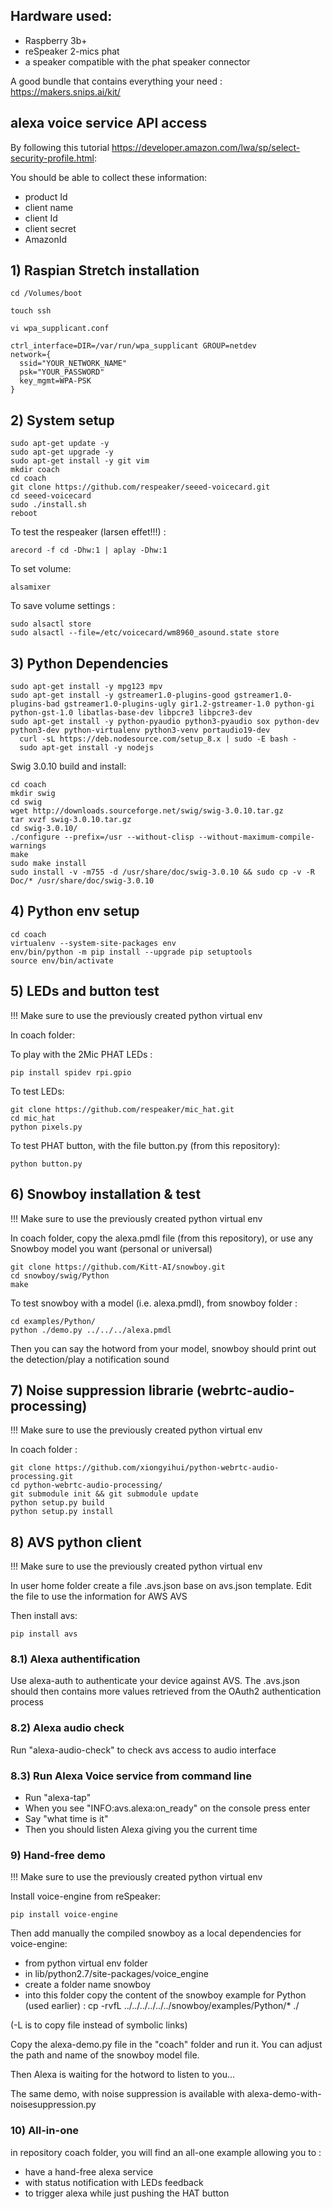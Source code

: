 ## Hardware used:

- Raspberry 3b+
- reSpeaker 2-mics phat
- a speaker compatible with the phat speaker connector

A good bundle that contains everything your need : https://makers.snips.ai/kit/

## alexa voice service API access

By following this tutorial https://developer.amazon.com/lwa/sp/select-security-profile.html:

You should be able to collect these information:

- product Id
- client name
- client Id
- client secret
- AmazonId

## 1) Raspian Stretch installation


    cd /Volumes/boot

	touch ssh

	vi wpa_supplicant.conf

	ctrl_interface=DIR=/var/run/wpa_supplicant GROUP=netdev
    network={
      ssid="YOUR_NETWORK_NAME"
      psk="YOUR_PASSWORD"
      key_mgmt=WPA-PSK
    }


## 2) System setup
    sudo apt-get update -y
    sudo apt-get upgrade -y
    sudo apt-get install -y git vim
    mkdir coach
    cd coach
    git clone https://github.com/respeaker/seeed-voicecard.git
    cd seeed-voicecard
    sudo ./install.sh
    reboot

To test the respeaker (larsen effet!!!) :

    arecord -f cd -Dhw:1 | aplay -Dhw:1

To set volume:

    alsamixer


To save volume settings :

    sudo alsactl store
    sudo alsactl --file=/etc/voicecard/wm8960_asound.state store

## 3) Python Dependencies

    sudo apt-get install -y mpg123 mpv
    sudo apt-get install -y gstreamer1.0-plugins-good gstreamer1.0-plugins-bad gstreamer1.0-plugins-ugly gir1.2-gstreamer-1.0 python-gi python-gst-1.0 libatlas-base-dev libpcre3 libpcre3-dev
    sudo apt-get install -y python-pyaudio python3-pyaudio sox python-dev python3-dev python-virtualenv python3-venv portaudio19-dev
	  curl -sL https://deb.nodesource.com/setup_8.x | sudo -E bash -
	  sudo apt-get install -y nodejs

Swig 3.0.10 build and install:

    cd coach
    mkdir swig
    cd swig
    wget http://downloads.sourceforge.net/swig/swig-3.0.10.tar.gz
    tar xvzf swig-3.0.10.tar.gz
    cd swig-3.0.10/
    ./configure --prefix=/usr --without-clisp --without-maximum-compile-warnings
    make
    sudo make install
    sudo install -v -m755 -d /usr/share/doc/swig-3.0.10 && sudo cp -v -R Doc/* /usr/share/doc/swig-3.0.10

## 4) Python env setup

    cd coach
    virtualenv --system-site-packages env
    env/bin/python -m pip install --upgrade pip setuptools
    source env/bin/activate

## 5) LEDs and button test

!!! Make sure to use the previously created python virtual env

In coach folder:

To play with the 2Mic PHAT LEDs :

    pip install spidev rpi.gpio

To test LEDs:

    git clone https://github.com/respeaker/mic_hat.git
    cd mic_hat
    python pixels.py

To test PHAT button, with the file button.py (from this repository):

    python button.py

## 6) Snowboy installation & test

!!! Make sure to use the previously created python virtual env

In coach folder, copy the alexa.pmdl file (from this repository), or use any Snowboy model you want (personal or universal)

    git clone https://github.com/Kitt-AI/snowboy.git
    cd snowboy/swig/Python
    make

To test snowboy with a model (i.e. alexa.pmdl), from snowboy folder :

    cd examples/Python/
    python ./demo.py ../../../alexa.pmdl

Then you can say the hotword from your model, snowboy should print out the detection/play a notification sound

## 7) Noise suppression librarie (webrtc-audio-processing)

!!! Make sure to use the previously created python virtual env

In coach folder :

    git clone https://github.com/xiongyihui/python-webrtc-audio-processing.git
    cd python-webrtc-audio-processing/
    git submodule init && git submodule update
    python setup.py build
    python setup.py install

## 8) AVS python client

!!! Make sure to use the previously created python virtual env

In user home folder create a file .avs.json base on avs.json template. Edit the file to use the information for AWS AVS

Then install avs:

    pip install avs

### 8.1) Alexa authentification

Use alexa-auth to authenticate your device against AVS. The .avs.json should then contains more values retrieved from the OAuth2 authentication process

### 8.2) Alexa audio check

Run "alexa-audio-check" to check avs access to audio interface

### 8.3) Run Alexa Voice service from command line

- Run "alexa-tap"
- When you see "INFO:avs.alexa:on_ready" on the console press enter
- Say "what time is it"
- Then you should listen Alexa giving you the current time

### 9) Hand-free demo

!!! Make sure to use the previously created python virtual env

Install voice-engine from reSpeaker:

    pip install voice-engine

Then add manually the compiled snowboy as a local dependencies for voice-engine:

  - from python virtual env folder
  - in lib/python2.7/site-packages/voice_engine
  - create a folder name snowboy
  - into this folder copy the content of the snowboy example for Python (used earlier) :
      cp -rvfL ../../../../../../snowboy/examples/Python/* ./

  (-L is to copy file instead of symbolic links)

Copy the alexa-demo.py file in the "coach" folder and run it. You can adjust the path and name of the snowboy model file.

Then Alexa is waiting for the hotword to listen to you...

The same demo, with noise suppression is available with alexa-demo-with-noisesuppression.py


### 10) All-in-one

in repository coach folder, you will find an all-one example allowing you to :

- have a hand-free alexa service
- with status notification with LEDs feedback
- to trigger alexa while just pushing the HAT button
